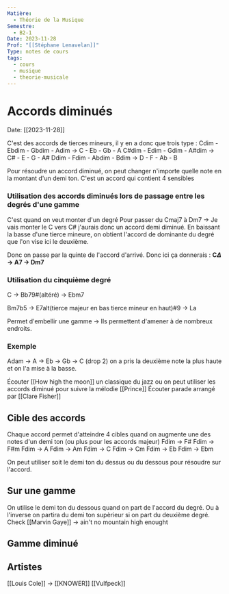 ```yaml
---
Matière:
  - Théorie de la Musique
Semestre:
  - B2-1
Date: 2023-11-28
Prof: "[[Stéphane Lenavelan]]"
Type: notes de cours
tags:
  - cours
  - musique
  - theorie-musicale
---
```

# Accords diminués
Date: [[2023-11-28]] 

C'est des accords de tierces mineurs, il y en a donc que trois type : 
Cdim - Ebdim - Gbdim - Adim  $\longrightarrow$  C - Eb - Gb - A
C#dim - Edim - Gdim - A#dim $\longrightarrow$ C# - E - G - A#
Ddim - Fdim - Abdim - Bdim $\longrightarrow$ D - F - Ab - B

Pour résoudre un accord diminué, on peut changer n'importe quelle note en la montant d'un demi ton. 
C'est un accord qui contient 4 sensibles

### Utilisation des accords diminués lors de passage entre les degrés d'une gamme
C'est quand on veut monter d'un degré
Pour passer du Cmaj7 à Dm7 → Je vais monter le C vers C# j'aurais donc un accord demi diminué. 
En baissant la basse d'une tierce mineure, on obtient l'accord de dominante du degré que l'on vise ici le deuxième. 

Donc on passe par la quinte de l'accord d'arrivé. 
Donc ici ça donnerais : **C$\Delta$ → A7 → Dm7** 

### Utilisation du cinquième degré 
C → Bb79#(altéré) → Ebm7 

Bm7b5 → E7alt(tierce majeur en bas tierce mineur en haut)#9 → La

Permet d'embellir une gamme → Ils permettent d'amener à de nombreux endroits. 

### Exemple
Adam → A → Eb → Gb → C  (drop 2) on a pris la deuxième note la plus haute et on l'a mise à la basse. 

Écouter [[How high the moon]] un classique du jazz ou on peut utiliser les accords diminué pour suivre la mélodie
[[Prince]] Écouter parade arrangé par [[Clare Fisher]]
## Cible des accords 
Chaque accord permet d'atteindre 4 cibles quand on augmente une des notes d'un demi ton (ou plus pour les accords majeur)
Fdim → F#
Fdim → F#m
Fdim → A 
Fdim → Am
Fdim → C
Fdim → Cm
Fdim → Eb
Fdim → Ebm 

On peut utiliser soit le demi ton du dessus ou du dessous pour résoudre sur l'accord. 
## Sur une gamme 
On utilise le demi ton du dessous quand on part de l'accord du degré. Ou à l'inverse on partira du demi ton supèrieur si on part du deuxième degré. 
Check [[Marvin Gaye]] → ain't no mountain high enought 

## Gamme diminué 

## Artistes
[[Louis Cole]] → [[KNOWER]]
[[Vulfpeck]] 
